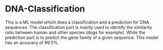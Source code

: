 # DNA-Classification
This is a ML model which does a classification and a prediction for DNA sequences. 
The classification part is mainly used to identify the similarity ratio between human and other species (dogs for example). While the prediction part is to predict the gene family of a given sequence.
This model has an accuracy of 99.5%.
